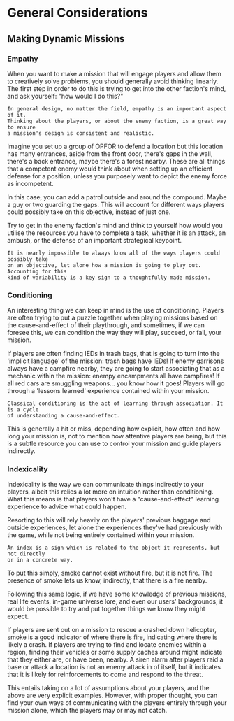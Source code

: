# General Considerations

## Making Dynamic Missions

### Empathy

When you want to make a mission that will engage players and allow them to creatively
solve problems, you should generally avoid thinking linearly. The first step in order
to do this is trying to get into the other faction's mind, and ask yourself:
"how would I do this?"

```admonish info
In general design, no matter the field, empathy is an important aspect of it.
Thinking about the players, or about the enemy faction, is a great way to ensure
a mission's design is consistent and realistic.
```

Imagine you set up a group of OPFOR to defend a location but this location has many
entrances, aside from the front door, there's gaps in the wall, there's a back
entrance, maybe there's a forest nearby. These are all things that a competent
enemy would think about when setting up an efficient defense for a position,
unless you purposely want to depict the enemy force as incompetent.

In this case, you can add a patrol outside and around the compound. Maybe a guy
or two guarding the gaps. This will account for different ways players could
possibly take on this objective, instead of just one.

Try to get in the enemy faction's mind and think to yourself how would you utilise
the resources you have to complete a task, whether it is an attack, an ambush, or
the defense of an important strategical keypoint.

```admonish info
It is nearly impossible to always know all of the ways players could possibly take
on an objective, let alone how a mission is going to play out. Accounting for this
kind of variability is a key sign to a thoughtfully made mission.
```

### Conditioning

An interesting thing we can keep in mind is the use of conditioning. Players are
often trying to put a puzzle together when playing missions based on the
cause-and-effect of their playthrough, and sometimes, if we can foresee this,
we can condition the way they will play, succeed, or fail, your mission.

If players are often finding IEDs in trash bags, that is going to turn into the
'implicit language' of the mission: trash bags have IEDs! If enemy garrisons
always have a campfire nearby, they are going to start associating that as a
mechanic within the mission: enempy encampments all have campfires! If all red
cars are smuggling weapons... you know how it goes! Players will go through a
'lessons learned' experience contained within your mission.

```admonish info
Classical conditioning is the act of learning through association. It is a cycle
of understanding a cause-and-effect.
```

This is generally a hit or miss, depending how explicit, how often and how long
your mission is, not to mention how attentive players are being, but this is a
subtle resource you can use to control your mission and guide players indirectly.

### Indexicality

Indexicality is the way we can communicate things indirectly to your players,
albeit this relies a lot more on intuition rather than conditioning. What this
means is that players won't have a "cause-and-effect" learning experience to
advice what could happen.

Resorting to this will rely heavily on the players' previous baggage and outside
experiences, let alone the experiences they've had previously with the game, while
not being entirely contained within your mission.

```admonish info
An index is a sign which is related to the object it represents, but not directly
or in a concrete way.
```

To put this simply, smoke cannot exist without fire, but it is not fire. The
presence of smoke lets us know, indirectly, that there is a fire nearby.

Following this same logic, if we have some knowledge of previous missions, real
life events, in-game universe lore, and even our users' backgrounds, it would be
possible to try and put together things we know they might expect.

If players are sent out on a mission to rescue a crashed down helicopter, smoke
is a good indicator of where there is fire, indicating where there is likely a
crash. If players are trying to find and locate enemies within a region, finding
their vehicles or some supply caches around might indicate that they either are,
or have been, nearby. A siren alarm after players raid a base or attack a location
is not an enemy attack in of itself, but it indicates that it is likely for
reinforcements to come and respond to the threat.

This entails taking on a lot of assumptions about your players, and the above are
very explicit examples. However, with proper thought, you can find your own ways
of communicating with the players entirely through your mission alone, which the
players may or may not catch.
